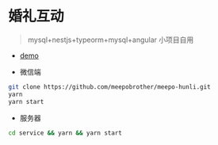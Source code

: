 # 婚礼互动

>   mysql+nestjs+typeorm+mysql+angular 小项目自用

- [demo](https://meepo.com.cn/app/index.php?i=2&c=entry&do=index&m=meepo_hunli)



- 微信端

```sh
git clone https://github.com/meepobrother/meepo-hunli.git
yarn
yarn start
```

- 服务器
```sh
cd service && yarn && yarn start
```
